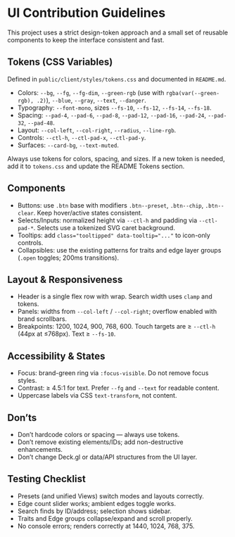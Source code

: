 # UI Contribution Guidelines

This project uses a strict design-token approach and a small set of reusable components to keep the interface consistent and fast.

## Tokens (CSS Variables)
Defined in `public/client/styles/tokens.css` and documented in `README.md`.
- Colors: `--bg`, `--fg`, `--fg-dim`, `--green-rgb` (use with `rgba(var(--green-rgb), .2)`), `--blue`, `--gray`, `--text`, `--danger`.
- Typography: `--font-mono`, sizes `--fs-10`, `--fs-12`, `--fs-14`, `--fs-18`.
- Spacing: `--pad-4`, `--pad-6`, `--pad-8`, `--pad-12`, `--pad-16`, `--pad-24`, `--pad-32`, `--pad-48`.
- Layout: `--col-left`, `--col-right`, `--radius`, `--line-rgb`.
- Controls: `--ctl-h`, `--ctl-pad-x`, `--ctl-pad-y`.
- Surfaces: `--card-bg`, `--text-muted`.

Always use tokens for colors, spacing, and sizes. If a new token is needed, add it to `tokens.css` and update the README Tokens section.

## Components
- Buttons: use `.btn` base with modifiers `.btn--preset`, `.btn--chip`, `.btn--clear`. Keep hover/active states consistent.
- Selects/Inputs: normalized height via `--ctl-h` and padding via `--ctl-pad-*`. Selects use a tokenized SVG caret background.
- Tooltips: add `class="tooltipped" data-tooltip="..."` to icon-only controls.
- Collapsibles: use the existing patterns for traits and edge layer groups (`.open` toggles; 200ms transitions).

## Layout & Responsiveness
- Header is a single flex row with wrap. Search width uses `clamp` and tokens.
- Panels: widths from `--col-left` / `--col-right`; overflow enabled with brand scrollbars.
- Breakpoints: 1200, 1024, 900, 768, 600. Touch targets are ≥ `--ctl-h` (44px at ≤768px). Text ≥ `--fs-10`.

## Accessibility & States
- Focus: brand-green ring via `:focus-visible`. Do not remove focus styles.
- Contrast: ≥ 4.5:1 for text. Prefer `--fg` and `--text` for readable content.
- Uppercase labels via CSS `text-transform`, not content.

## Don’ts
- Don’t hardcode colors or spacing — always use tokens.
- Don’t remove existing elements/IDs; add non-destructive enhancements.
- Don’t change Deck.gl or data/API structures from the UI layer.

## Testing Checklist
- Presets (and unified Views) switch modes and layouts correctly.
- Edge count slider works; ambient edges toggle works.
- Search finds by ID/address; selection shows sidebar.
- Traits and Edge groups collapse/expand and scroll properly.
- No console errors; renders correctly at 1440, 1024, 768, 375.
